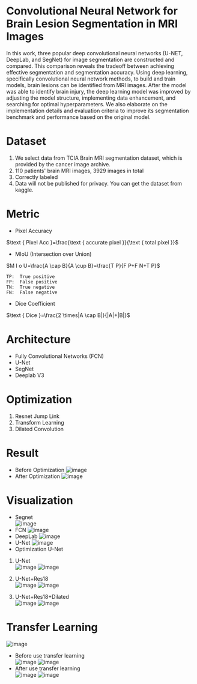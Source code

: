 # Convolutional Neural Network for Brain Lesion Segmentation in MRI Images
In this work, three popular deep convolutional neural networks (U-NET, DeepLab, and SegNet) for image segmentation are constructed and compared. This comparison reveals the tradeoff between achieving effective segmentation and segmentation accuracy. Using deep learning, specifically convolutional neural network methods, to build and train models, brain lesions can be identified from MRI images. After the model was able to identify brain injury, the deep learning model was improved by adjusting the model structure, implementing data enhancement, and searching for optimal hyperparameters. We also elaborate on the implementation details and evaluation criteria to improve its segmentation benchmark and performance based on the original model.

# Dataset
1. We select data from TCIA Brain MRI segmentation dataset, which is provided by the cancer image archive.
2. 110 patients' brain MRI images, 3929 images in total
3. Correctly labeled 
4. Data will not be published for privacy. You can get the dataset from kaggle.


# Metric

* Pixel Accuracy  
  
$\text { Pixel Acc }=\frac{\text { accurate pixel }}{\text { total pixel }}$


* MIoU (Intersection over Union)
  
$M	I o U=\frac{A \cap B}{A \cup B}=\frac{T P}{F P+F N+T P}$

    TP:  True positive  
    FP:  False positive  
    TN:  True negative            
    FN:  False negative  

* Dice Coefficient  
  
$\text { Dice }=\frac{2 \times|A \cap B|}{|A|+|B|}$


# Architecture  
* Fully Convolutional Networks (FCN)
* U-Net  
* SegNet  
* Deeplab V3

# Optimization  
1. Resnet Jump Link
2. Transform Learning
3. Dilated Convolution  

# Result
* Before Optimization
![image](https://user-images.githubusercontent.com/63941834/199623094-50f55f94-a7f0-4fc9-8aa2-ffda05cea6f2.png)
* After Optimization
![image](https://user-images.githubusercontent.com/63941834/199623470-446548b4-e76e-4e90-a574-f07fe85896a5.png)


# Visualization  
* Segnet  
![image](https://user-images.githubusercontent.com/63941834/199623275-84e68141-4a45-4aba-80c4-487beecc555f.png)  
* FCN
![image](https://user-images.githubusercontent.com/63941834/199623293-4c927e99-62b8-4bca-899f-994ea38f79de.png)  
* DeepLab
![image](https://user-images.githubusercontent.com/63941834/199623323-16b250c8-7866-40c9-a861-4c4b009a853f.png)  
* U-Net
![image](https://user-images.githubusercontent.com/63941834/199623368-7c443031-0723-4309-ba16-9e89e01aebaf.png)
* Optimization U-Net
1. U-Net  
![image](https://user-images.githubusercontent.com/63941834/199623575-d8a0dcfb-f15e-46ea-989a-16b732d8d1db.png)
![image](https://user-images.githubusercontent.com/63941834/199623707-747b2ec2-e960-4996-ac2f-a04d95d07926.png)

2. U-Net+Res18  
![image](https://user-images.githubusercontent.com/63941834/199623613-b5944b94-751f-4cc7-95c9-e3c9e11a1f25.png)
![image](https://user-images.githubusercontent.com/63941834/199623715-9410ea19-38b7-4de2-ae53-a29e66793c26.png)

3. U-Net+Res18+Dilated  
![image](https://user-images.githubusercontent.com/63941834/199623682-6966ac04-bae4-48ce-bead-e30546d0c6be.png)
![image](https://user-images.githubusercontent.com/63941834/199623725-069d8cb2-416f-467d-8492-bf6f83e27ad0.png)

# Transfer Learning
![image](https://user-images.githubusercontent.com/63941834/199623786-396e887b-e8ed-4d89-98ec-030c77d06469.png)
* Before use transfer learning  
![image](https://user-images.githubusercontent.com/63941834/199623876-ffe96682-4309-4830-9a1e-73e190f09b65.png) ![image](https://user-images.githubusercontent.com/63941834/199623889-b6735498-e6d0-45b4-aabc-5cb30f293aa6.png)  
* After use transfer learning  
![image](https://user-images.githubusercontent.com/63941834/199623940-4013dc3c-0354-4bb8-bc8a-437cda136b0d.png) ![image](https://user-images.githubusercontent.com/63941834/199623966-384cbe03-d9f5-456f-9d89-d4fc555682cf.png)






